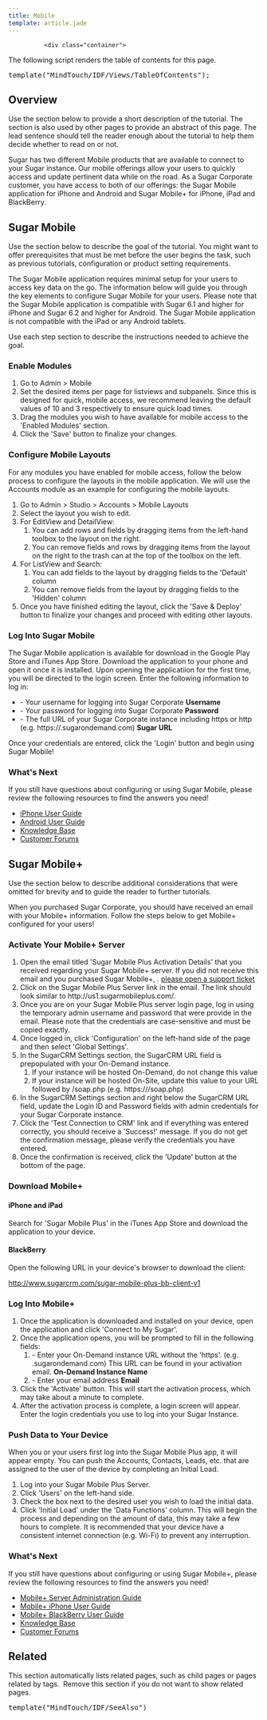 ```yaml
---
title: Mobile
template: article.jade
---
```



              <div class="container">
  <p class="comment">The following script renders the table of contents for this page.</p>
  <pre class="script">template("MindTouch/IDF/Views/TableOfContents");</pre>
  <h2>Overview</h2>
  <p class="comment">Use the section below to provide a short description of the tutorial. The section is also used by other pages to provide an abstract of this page. The lead sentence should tell the reader enough about the tutorial to help them decide whether to read on or not.</p>
  <p>Sugar has two different Mobile products that are available to connect to your Sugar instance. Our mobile offerings allow your users to quickly access and update pertinent data while on the road. As a Sugar Corporate customer, you have access to both of our offerings: the Sugar Mobile application for iPhone and Android and Sugar Mobile+ for iPhone, iPad and BlackBerry.</p>
  <h2>Sugar Mobile</h2>
  <p class="comment">Use the section below to describe the goal of the tutorial. You might want to offer prerequisites that must be met before the user begins the task, such as previous tutorials, configuration or product setting requirements.</p>
  <p>The Sugar Mobile application requires minimal setup for your users to access key data on the go. The information below will guide you through the key elements to configure Sugar Mobile for your users. Please note that the Sugar Mobile application is compatible with Sugar 6.1 and higher for iPhone and Sugar 6.2 and higher for Android. The Sugar Mobile application is not compatible with the iPad or any Android tablets.</p>
  <p class="comment">Use each step section to describe the instructions needed to achieve the goal.</p>
  <h3>Enable Modules</h3>
  <ol>
    <li>Go to Admin &gt; Mobile</li>
    <li>Set the desired items per page for listviews and subpanels. Since this is designed for quick, mobile access, we recommend leaving the default values of 10 and 3 respectively to ensure quick load times.</li>
    <li>Drag the modules you wish to have available for mobile access to the 'Enabled Modules' section.</li>
    <li>Click the 'Save' button to finalize your changes.</li>
  </ol>
  <h3>Configure Mobile Layouts</h3>
  <p>For any modules you have enabled for mobile access, follow the below process to configure the layouts in the mobile application. We will use the Accounts module as an example for configuring the mobile layouts.</p>
  <ol>
    <li>Go to Admin &gt; Studio &gt; Accounts &gt; Mobile Layouts</li>
    <li>Select the layout you wish to edit.</li>
    <li>
      For EditView and DetailView:
      <ol>
        <li>You can add rows and fields by dragging items from the left-hand toolbox to the layout on the right.</li>
        <li>You can remove fields and rows by dragging items from the layout on the right to the trash can at the top of the toolbox on the left.</li>
      </ol>
    </li>
    <li>
      For ListView and Search:
      <ol>
        <li>You can add fields to the layout by dragging fields to the 'Default' column</li>
        <li>You can remove fields from the layout by dragging fields to the 'Hidden' column</li>
      </ol>
    </li>
    <li>Once you have finished editing the layout, click the 'Save &amp; Deploy' button to finalize your changes and proceed with editing other layouts.</li>
  </ol>
  <h3>Log Into Sugar Mobile</h3>
  <p>The Sugar Mobile application is available for download in the Google Play Store and iTunes App Store. Download the application to your phone and open it once it is installed. Upon opening the applicatiion for the first time, you will be directed to the login screen. Enter the following information to log in:</p>
  <ul>
    <li>
      - Your username for logging into Sugar Corporate
      <strong>Username</strong>
    </li>
    <li>
      - Your password for logging into Sugar Corporate
      <strong>Password</strong>
    </li>
    <li>
      - The full URL of your Sugar Corporate instance including https or http (e.g. https://<myinstancename>.sugarondemand.com)
      <strong>Sugar URL</strong>
    </myinstancename></li>
  </ul>
  <p>Once your credentials are entered, click the 'Login' button and begin using Sugar Mobile!</p>
  <h3>What's Next</h3>
  <p>If you still have questions about configuring or using Sugar Mobile, please review the following resources to find the answers you need!</p>
  <ul>
    <li>
      <a title="02_Documentation/02_Sugar_Mobile_and_Mobile_Plus/Sugar_Mobile/Sugar_Mobile_for_iPhone_User_Guide" href="//02_Documentation/02_Mobile_Solutions/Sugar_Mobile/Sugar_Mobile_for_iPhone_User_Guide">iPhone User Guide</a>
    </li>
    <li>
      <a title="02_Documentation/02_Sugar_Mobile_and_Mobile_Plus/Sugar_Mobile/Sugar_Mobile_for_Android_User_Guide" href="//02_Documentation/02_Mobile_Solutions/Sugar_Mobile/Sugar_Mobile_for_Android_User_Guide">Android User Guide</a>
    </li>
    <li>
      <a title="04_Find_Answers/02KB" href="//04_Find_Answers/02KB">Knowledge Base</a>
    </li>
    <li>
      <a class="external" href="http://www.sugarcrm.com/forums" title="http://www.sugarcrm.com/forums">Customer Forums</a>
    </li>
  </ul>
  <h2>Sugar Mobile+</h2>
  <p class="comment">Use the section below to describe additional considerations that were omitted for brevity and to guide the reader to further tutorials.</p>
  <p>When you purchased Sugar Corporate, you should have received an email with your Mobile+ information. Follow the steps below to get Mobile+ configured for your users!</p>
  <h3>Activate Your Mobile+ Server</h3>
  <ol>
    <li>
      Open the email titled 'Sugar Mobile Plus Activation Details' that you received regarding your Sugar Mobile+ server. If you did not receive this email and you purchased Sugar Mobile+, .
      <a class="external" href="http://www.sugarcrm.com/support/portal" title="http://www.sugarcrm.com/support/portal">please open a support ticket</a>
    </li>
    <li>Click on the Sugar Mobile Plus Server link in the email. The link should look similar to http://us1.sugarmobileplus.com/<yourinstancename>.</yourinstancename></li>
    <li>Once you are on your Sugar Mobile Plus server login page, log in using the temporary admin username and password that were provide in the email. Please note that the credentials are case-sensitive and must be copied exactly.</li>
    <li>Once logged in, click 'Configuration' on the left-hand side of the page and then select 'Global Settings'.</li>
    <li>
      In the SugarCRM Settings section, the SugarCRM URL field is prepopulated with your On-Demand instance.
      <ol>
        <li>If your instance will be hosted On-Demand, do not change this value</li>
        <li>If your instance will be hosted On-Site, update this value to your URL followed by /soap.php (e.g. https://<my instance="" url="">/soap.php)</my></li>
      </ol>
    </li>
    <li>In the SugarCRM Settings section and right below the SugarCRM URL field, update the Login ID and Password fields with admin credentials for your Sugar Corporate instance.</li>
    <li>Click the 'Test Connection to CRM' link and if everything was entered correctly, you should receive a 'Success!' message. If you do not get the confirmation message, please verify the credentials you have entered.</li>
    <li>Once the confirmation is received, click the 'Update' button at the bottom of the page.</li>
  </ol>
  <h3>Download Mobile+</h3>
  <h4>iPhone and iPad</h4>
  <p>Search for 'Sugar Mobile Plus' in the iTunes App Store and download the application to your device.</p>
  <h4>BlackBerry</h4>
  <p>Open the following URL in your device's browser to download the client:</p>
  <p>
    <span>
      <span>
        <span>
          <span>
            <a class="external" href="http://www.sugarcrm.com/sugar-mobile-plus-bb-client-v1">http://www.sugarcrm.com/sugar-mobile-plus-bb-client-v1</a>
          </span>
        </span>
      </span>
    </span>
  </p>
  <h3>Log Into Mobile+</h3>
  <ol>
    <li>Once the application is downloaded and installed on your device, open the application and click 'Connect to My Sugar'.</li>
    <li>
      Once the application opens, you will be prompted to fill in the following fields:
      <ol>
        <li>
          - Enter your On-Demand instance URL without the 'https'. (e.g. <myinstancename>.sugarondemand.com) This URL can be found in your activation email.
          <strong>On-Demand Instance Name</strong>
        </myinstancename></li>
        <li>
          - Enter your email address
          <strong>Email</strong>
        </li>
      </ol>
    </li>
    <li>Click the 'Activate' button. This will start the activation process, which may take about a minute to complete.</li>
    <li>After the activation process is complete, a login screen will appear. Enter the login credentials you use to log into your Sugar Instance.</li>
  </ol>
  <h3>Push Data to Your Device</h3>
  <p>When you or your users first log into the Sugar Mobile Plus app, it will appear empty. You can push the Accounts, Contacts, Leads, etc. that are assigned to the user of the device by completing an Initial Load.</p>
  <ol>
    <li>Log into your Sugar Mobile Plus Server.</li>
    <li>Click 'Users' on the left-hand side.</li>
    <li>Check the box next to the desired user you wish to load the initial data.</li>
    <li>Click 'Initial Load' under the 'Data Functions' column. This will begin the process and depending on the amount of data, this may take a few hours to complete. It is recommended that your device have a consistent internet connection (e.g. Wi-Fi) to prevent any interruption.</li>
  </ol>
  <h3>What's Next</h3>
  <p>If you still have questions about configuring or using Sugar Mobile+, please review the following resources to find the answers you need!</p>
  <ul>
    <li>
      <a title="02_Documentation/02_Sugar_Mobile_and_Mobile_Plus/Sugar_Mobile_Plus/Sugar_Mobile_Plus_Server_Administration_Guide" href="//02_Documentation/02_Mobile_Solutions/Sugar_Mobile_Plus/Sugar_Mobile_Plus_Server_Administration_Guide">Mobile+ Server Administration Guide</a>
    </li>
    <li>
      <a title="02_Documentation/02_Sugar_Mobile_and_Mobile_Plus/Sugar_Mobile_Plus/Sugar_Mobile_Plus_for_iPhone" href="//02_Documentation/02_Mobile_Solutions/Sugar_Mobile_Plus/Sugar_Mobile_Plus_for_iPhone_and_iPad_User_Guide">Mobile+ iPhone User Guide</a>
    </li>
    <li>
      <a title="02_Documentation/02_Sugar_Mobile_and_Mobile_Plus/Sugar_Mobile_Plus/Sugar_Mobile_Plus_for_Blackberry" href="//02_Documentation/02_Mobile_Solutions/Sugar_Mobile_Plus/Sugar_Mobile_Plus_for_Blackberry_User_Guide">Mobile+ BlackBerry User Guide</a>
    </li>
    <li>
      <a title="04_Find_Answers/02KB" href="//04_Find_Answers/02KB">Knowledge Base</a>
    </li>
    <li>
      <a class="external" href="http://www.sugarcrm.com/forums" title="http://www.sugarcrm.com/forums">Customer Forums</a>
    </li>
  </ul>
  <h2>Related</h2>
  <p class="comment">This section automatically lists related pages, such as child pages or pages related by tags.&nbsp; Remove this section if you do not want to show related pages.</p>
  <pre class="script">template("MindTouch/IDF/SeeAlso")</pre>
  <br>
</div>
             